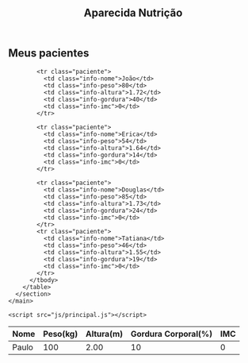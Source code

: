 <!DOCTYPE html>
<html lang="pt-br">
  <head>
    <meta charset="UTF-8" />
    <title>Aparecida Nutrição</title>
    <link rel="icon" href="favicon.ico" type="image/x-icon" />
    <link rel="stylesheet" type="text/css" href="css/reset.css" />
    <link rel="stylesheet" type="text/css" href="css/index.css" />
  </head>
  <body>
    <header>
      <div class="container">
        <h2 class="titulo">Aparecida Nutrição</h2>
      </div>
    </header>
    <main>
      <section class="container">
        <h2>Meus pacientes</h2>
        <table>
          <thead>
            <tr>
              <th>Nome</th>
              <th>Peso(kg)</th>
              <th>Altura(m)</th>
              <th>Gordura Corporal(%)</th>
              <th>IMC</th>
            </tr>
          </thead>
          <tbody id="tabela-pacientes">
            <tr class="paciente" id="primeiro-paciente">
              <td class="info-nome">Paulo</td>
              <td class="info-peso">100</td>
              <td class="info-altura">2.00</td>
              <td class="info-gordura">10</td>
              <td class="info-imc">0</td>
            </tr>

            <tr class="paciente">
              <td class="info-nome">João</td>
              <td class="info-peso">80</td>
              <td class="info-altura">1.72</td>
              <td class="info-gordura">40</td>
              <td class="info-imc">0</td>
            </tr>
    
            <tr class="paciente">
              <td class="info-nome">Erica</td>
              <td class="info-peso">54</td>
              <td class="info-altura">1.64</td>
              <td class="info-gordura">14</td>
              <td class="info-imc">0</td>
            </tr>
    
            <tr class="paciente">
              <td class="info-nome">Douglas</td>
              <td class="info-peso">85</td>
              <td class="info-altura">1.73</td>
              <td class="info-gordura">24</td>
              <td class="info-imc">0</td>
            </tr>
            <tr class="paciente">
              <td class="info-nome">Tatiana</td>
              <td class="info-peso">46</td>
              <td class="info-altura">1.55</td>
              <td class="info-gordura">19</td>
              <td class="info-imc">0</td>
            </tr>
          </tbody>
        </table>
      </section>
    </main>
    
    <script src="js/principal.js"></script>
  </body>
</html>